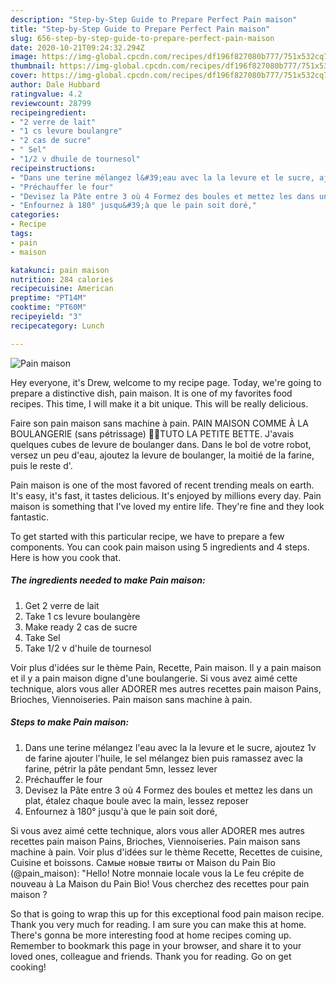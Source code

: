 ```yaml
---
description: "Step-by-Step Guide to Prepare Perfect Pain maison"
title: "Step-by-Step Guide to Prepare Perfect Pain maison"
slug: 656-step-by-step-guide-to-prepare-perfect-pain-maison
date: 2020-10-21T09:24:32.294Z
image: https://img-global.cpcdn.com/recipes/df196f827080b777/751x532cq70/pain-maison-photo-principale-de-la-recette.jpg
thumbnail: https://img-global.cpcdn.com/recipes/df196f827080b777/751x532cq70/pain-maison-photo-principale-de-la-recette.jpg
cover: https://img-global.cpcdn.com/recipes/df196f827080b777/751x532cq70/pain-maison-photo-principale-de-la-recette.jpg
author: Dale Hubbard
ratingvalue: 4.2
reviewcount: 28799
recipeingredient:
- "2 verre de lait"
- "1 cs levure boulangre"
- "2 cas de sucre"
- " Sel"
- "1/2 v dhuile de tournesol"
recipeinstructions:
- "Dans une terine mélangez l&#39;eau avec la la levure et le sucre, ajoutez 1v de farine ajouter l&#39;huile, le sel mélangez bien puis ramassez avec la farine, pétrir la pâte pendant 5mn, lessez lever"
- "Préchauffer le four"
- "Devisez la Pâte entre 3 où 4 Formez des boules et mettez les dans un plat, étalez chaque boule avec la main, lessez reposer"
- "Enfournez à 180° jusqu&#39;à que le pain soit doré,"
categories:
- Recipe
tags:
- pain
- maison

katakunci: pain maison 
nutrition: 284 calories
recipecuisine: American
preptime: "PT14M"
cooktime: "PT60M"
recipeyield: "3"
recipecategory: Lunch

---
```



![Pain maison](https://img-global.cpcdn.com/recipes/df196f827080b777/751x532cq70/pain-maison-photo-principale-de-la-recette.jpg)

Hey everyone, it's Drew, welcome to my recipe page. Today, we're going to prepare a distinctive dish, pain maison. It is one of my favorites food recipes. This time, I will make it a bit unique. This will be really delicious.

Faire son pain maison sans machine à pain. PAIN MAISON COMME À LA BOULANGERIE (sans pétrissage) 🍞🥖TUTO LA PETITE BETTE. J&#39;avais quelques cubes de levure de boulanger dans. Dans le bol de votre robot, versez un peu d&#39;eau, ajoutez la levure de boulanger, la moitié de la farine, puis le reste d&#39;.

Pain maison is one of the most favored of recent trending meals on earth. It's easy, it's fast, it tastes delicious. It's enjoyed by millions every day. Pain maison is something that I've loved my entire life. They're fine and they look fantastic.


To get started with this particular recipe, we have to prepare a few components. You can cook pain maison using 5 ingredients and 4 steps. Here is how you cook that.

<!--inarticleads1-->

##### The ingredients needed to make Pain maison:

1. Get 2 verre de lait
1. Take 1 cs levure boulangère
1. Make ready 2 cas de sucre
1. Take  Sel
1. Take 1/2 v d&#39;huile de tournesol


Voir plus d&#39;idées sur le thème Pain, Recette, Pain maison. Il y a pain maison et il y a pain maison digne d&#39;une boulangerie. Si vous avez aimé cette technique, alors vous aller ADORER mes autres recettes pain maison Pains, Brioches, Viennoiseries. Pain maison sans machine à pain. 

<!--inarticleads2-->

##### Steps to make Pain maison:

1. Dans une terine mélangez l&#39;eau avec la la levure et le sucre, ajoutez 1v de farine ajouter l&#39;huile, le sel mélangez bien puis ramassez avec la farine, pétrir la pâte pendant 5mn, lessez lever
1. Préchauffer le four
1. Devisez la Pâte entre 3 où 4 Formez des boules et mettez les dans un plat, étalez chaque boule avec la main, lessez reposer
1. Enfournez à 180° jusqu&#39;à que le pain soit doré,


Si vous avez aimé cette technique, alors vous aller ADORER mes autres recettes pain maison Pains, Brioches, Viennoiseries. Pain maison sans machine à pain. Voir plus d&#39;idées sur le thème Recette, Recettes de cuisine, Cuisine et boissons. Самые новые твиты от Maison du Pain Bio (@pain_maison): &#34;Hello! Notre monnaie locale vous la Le feu crépite de nouveau à La Maison du Pain Bio! Vous cherchez des recettes pour pain maison ? 

So that is going to wrap this up for this exceptional food pain maison recipe. Thank you very much for reading. I am sure you can make this at home. There's gonna be more interesting food at home recipes coming up. Remember to bookmark this page in your browser, and share it to your loved ones, colleague and friends. Thank you for reading. Go on get cooking!
